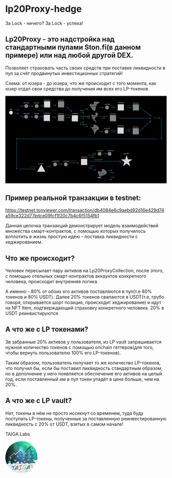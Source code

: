 # lp20Proxy-hedge

За Lock - ничего?
За Lock - успеха!

## Lp20Proxy - это надстройка над стандартными пулами Ston.fi(в данном примере) или над любой другой DEX.

Позволяет страховать часть своих средств при поставке ликвидности в пул за счёт продвинутых инвестиционных стратегий!

Схема: от юзера - до юзера, что же происходит с того момента, как юзер отдал свои средства до получения им всех его LP-токенов

![Схема № 1](images/scheme1.jpg)

## Пример реальной транзакции в testnet:

https://testnet.tonviewer.com/transaction/db4084e6c9aebd92d16e429d74a59ce322d77edce09fcf1f20c7b4c6f5154fb1

Данная цепочка транзакций демонстрирует модель взаимодействий множества смарт-контрактов, с помощью которых  получилось воплотить в жизнь простую идею - поставка ликвидности с хеджированием.

## Что же происходит?

Человек пересылает пару активов на Lp20ProxyCollection, после этого, с помощью отельных смарт-контрактов аккаунтов конкретного человека, происходит внутренняя логика.

А именно - 80% от обоих его активов поставляются в пул(т.е 80% токенов и 80% USDT). Далее 20% токенов свапаются в USDT(т.е, грубо говоря, открывается шорт позиция, происходит хеджирование) и идут на NFT Item, подтверждающий страховку конкретного человека. 20% в USDT реинвистируются.

## А что же с LP токенами? 

Зв забранные 20% активов у пользователя, из LP vault запрашивается нужное количество токенов с помощью onchain геттеров(для того, чтобы вернуть пользователю 100% его LP-токенов).

Таким образом, пользователь получает то же количество LP-токенов, что получил бы, если бы поставил ликвидность стандартным образом, но в дополнение у него появляется обеспечение его активов на целый год, если поставленный им в пул токен упадёт в цене больше, чем на 20%.

## А что же с LP vault?

Нет, токены в нём не просто иссякнут со временем, туда буду поступать LP-токены, полученные за поставленную реинвестированную ликвидность с 20% от USDT, взятых в самом начале!


TAIGA Labs

<img src="images/taiga-logo.jpg" width="100">